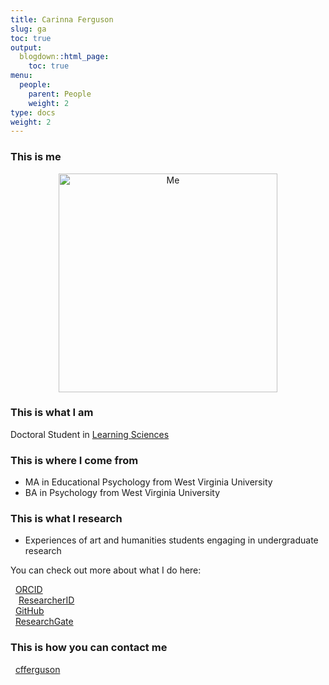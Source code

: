 ```yaml
---
title: Carinna Ferguson
slug: ga
toc: true
output:
  blogdown::html_page:
    toc: true
menu:
  people:
    parent: People
    weight: 2
type: docs
weight: 2
---
```




<style type="text/css">
.article-container {
  max-width: 960px;
}

iframe {
  width: 1px;
  min-width: 100%;
  border:0;
}

#TableOfContents, .docs-toc-title {
  border-left: 1px solid $sta-primary;
}
</style>

</style>

### This is me

<center>

<img src="/img/people/cari.png" alt="Me" style="width: 350px;"/>

</center>

### This is what I am

Doctoral Student in [Learning Sciences](https://counselingandlearningsci.wvu.edu/academics/lshd-phd)

### This is where I come from

- MA in Educational Psychology from West Virginia University
- BA in Psychology from West Virginia University

### This is what I research

- Experiences of art and humanities students engaging in undergraduate research

You can check out more about what I do here:
<br>
<p>
<span style="font-size: 1.0em; color: #A6CE39;">
<i class="fab fa-orcid fa-fw"></i>&nbsp;
</span>
<a href="https://orcid.org/0000-0001-5036-9103" target="_blank">ORCID</a>
<br>
<span style="font-size: 1.0em; color: #ff8000;">
&hairsp;&hairsp;<i class="ai ai-researcherid ai-1x"></i>  &hairsp;&hairsp;
</span>
<a href="https://publons.com/researcher/4243335/carinna-ferguson/" target="_blank">ResearcherID</a>
<br>
<span style="font-size: 1.0em; color: #ffffff;">
<i class="fab fa-github fa-fw"></i>&nbsp;
</span>
<a href="https://github.com/cfferguson" target="_blank">GitHub</a>
<br>
<span style="font-size: 1.0em; color: #60D1AE;">
<i class="fab fa-researchgate fa-fw"></i>&nbsp;
</span>
<a href="https://www.researchgate.net/profile/Carinna_Ferguson" target="_blank">ResearchGate</a>
</p>

### This is how you can contact me

<p>
<span style="font-size: 1.0em; color: #b5aab8;">
<i class="far fa-envelope fa-fw"></i></i>&nbsp;
</span>
<a href="mailto: cfferguson@mail.wvu.edu">cfferguson</a>
</p>
